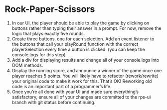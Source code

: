 # Rock-Paper-Scissors

1. In our UI, the player should be able to play the game by clicking on
buttons rather than typing their answer in a prompt.
    For now, remove the logic that plays exactly five rounds.
2. Create three buttons, one for each selection. Add an event listener to the
buttons that call your playRound function with the correct playerSelection
every time a button is clicked. (you can keep the console.logs for this step)
3. Add a div for displaying results and change all of your console.logs into DOM methods.
4. Display the running score, and announce a winner of the game once one player reaches 5 points.
    You will likely have to refactor (rework/rewrite) your original code to make it work for this.
    That’s OK! Reworking old code is an important part of a programmer’s life.
5. Once you’re all done with your UI and made sure everything’s satisfactory, ensure all of your
changes are committed to the rps-ui branch with git status before continuing.